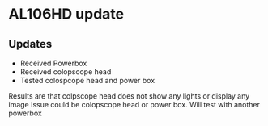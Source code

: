 # AL106HD update

## Updates
* Received Powerbox
* Received colopscope head
* Tested colospcope head and power box

<p>Results are that colpscope head does not show any lights or display any image
Issue could be colopscope head or power box. Will test with another powerbox</p> 